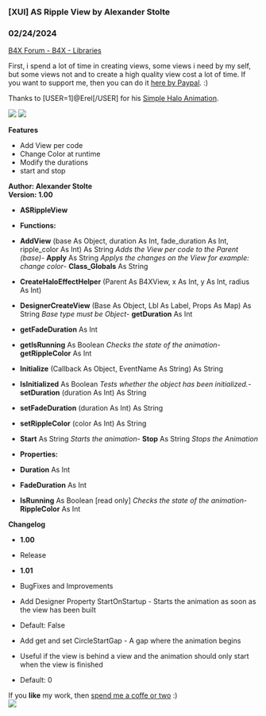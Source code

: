 ###  [XUI] AS Ripple View by Alexander Stolte
### 02/24/2024
[B4X Forum - B4X - Libraries](https://www.b4x.com/android/forum/threads/108897/)

First, i spend a lot of time in creating views, some views i need by my self, but some views not and to create a high quality view cost a lot of time. If you want to support me, then you can do it [here by Paypal](https://www.paypal.com/donate/?hosted_button_id=PBJGJWDDSM6ZG). :)  
  
Thanks to [USER=1]@Erel[/USER] for his [Simple Halo Animation](https://www.b4x.com/android/forum/threads/b4x-xui-simple-halo-animation.80267/#content).  
  
![](https://www.b4x.com/android/forum/attachments/83345) ![](https://www.b4x.com/android/forum/attachments/83346)  
  
**Features**  

- Add View per code
- Change Color at runtime
- Modify the durations
- start and stop

**Author: Alexander Stolte  
Version: 1.00**  

- **ASRippleView**

- **Functions:**

- **AddView** (base As Object, duration As Int, fade\_duration As Int, ripple\_color As Int) As String
*Adds the View per code to the Parent (base)*- **Apply** As String
*Applys the changes on the View for example: change color*- **Class\_Globals** As String
- **CreateHaloEffectHelper** (Parent As B4XView, x As Int, y As Int, radius As Int)
- **DesignerCreateView** (Base As Object, Lbl As Label, Props As Map) As String
*Base type must be Object*- **getDuration** As Int
- **getFadeDuration** As Int
- **getIsRunning** As Boolean
*Checks the state of the animation*- **getRippleColor** As Int
- **Initialize** (Callback As Object, EventName As String) As String
- **IsInitialized** As Boolean
*Tests whether the object has been initialized.*- **setDuration** (duration As Int) As String
- **setFadeDuration** (duration As Int) As String
- **setRippleColor** (color As Int) As String
- **Start** As String
*Starts the animation*- **Stop** As String
*Stops the Animation*
- **Properties:**

- **Duration** As Int
- **FadeDuration** As Int
- **IsRunning** As Boolean [read only]
*Checks the state of the animation*- **RippleColor** As Int

**Changelog**  

- **1.00**

- Release

- **1.01**

- BugFixes and Improvements
- Add Designer Property StartOnStartup - Starts the animation as soon as the view has been built

- Default: False

- Add get and set CircleStartGap - A gap where the animation begins

- Useful if the view is behind a view and the animation should only start when the view is finished
- Default: 0

If you **like** my work, then [spend me a coffe or two](https://www.paypal.com/donate/?hosted_button_id=PBJGJWDDSM6ZG) :)  
[![](https://www.b4x.com/android/forum/attachments/paypal-donate-button-png-clipart-png.79848/)](https://www.paypal.com/donate/?hosted_button_id=PBJGJWDDSM6ZG)